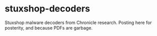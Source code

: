 # stuxshop-decoders
Stuxshop malware decoders from Chronicle research. Posting here for posterity, and because PDFs are garbage.
